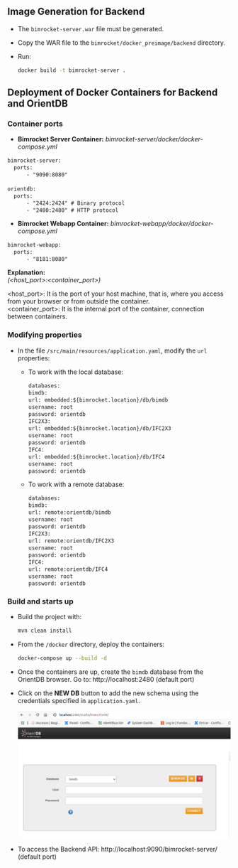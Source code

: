 ## Image Generation for Backend

- The `bimrocket-server.war` file must be generated.

- Copy the WAR file to the `bimrocket/docker_preimage/backend` directory.

- Run:
  ```sh 
  docker build -t bimrocket-server .
  ```


## Deployment of Docker Containers for Backend and OrientDB

### Container ports
- **Bimrocket Server Container:** _bimrocket-server/docker/docker-compose.yml_
```
bimrocket-server:
  ports:
      - "9090:8080"

orientdb:
  ports:
      - "2424:2424" # Binary protocol
      - "2480:2480" # HTTP protocol
```

- **Bimrocket Webapp Container:** _bimrocket-webapp/docker/docker-compose.yml_
```
bimrocket-webapp:
  ports:
      - "8181:8080"
```

**Explanation:**
<br>
_(<host_port>:<container_port>)_

<host_port>: It is the port of your host machine, that is, where you access from your browser or from outside the container. 
<br> 
<container_port>: It is the internal port of the container, connection between containers.

### Modifying properties
- In the file `/src/main/resources/application.yaml`, modify the `url` properties:

  - To work with the local database:
    ```
    databases:
    bimdb:
    url: embedded:${bimrocket.location}/db/bimdb
    username: root
    password: orientdb
    IFC2X3:
    url: embedded:${bimrocket.location}/db/IFC2X3
    username: root
    password: orientdb
    IFC4:
    url: embedded:${bimrocket.location}/db/IFC4
    username: root
    password: orientdb
    ```

  - To work with a remote database:
    ```
    databases:
    bimdb:
    url: remote:orientdb/bimdb
    username: root
    password: orientdb
    IFC2X3:
    url: remote:orientdb/IFC2X3
    username: root
    password: orientdb
    IFC4:
    url: remote:orientdb/IFC4
    username: root
    password: orientdb
    ```

### Build and starts up
- Build the project with:
  ```sh
  mvn clean install
  ```

- From the `/docker` directory, deploy the containers:
  ```sh
  docker-compose up --build -d
  ```
- Once the containers are up, create the `bimdb` database from the OrientDB browser. Go to: http://localhost:2480 (default port)

- Click on the **NEW DB** button to add the new schema using the credentials specified in `application.yaml`.

  ![Orientdb browser](../docs/orientdb_browser.png?raw=true "Orientdb browser")

- To access the Backend API: http://localhost:9090/bimrocket-server/  (default port)